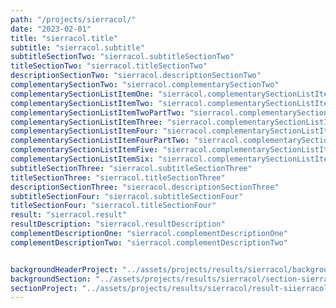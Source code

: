 ```yaml
---
path: "/projects/sierracol/"
date: "2023-02-01"
title: "sierracol.title"
subtitle: "sierracol.subtitle"
subtitleSectionTwo: "sierracol.subtitleSectionTwo"
titleSectionTwo: "sierracol.titleSectionTwo"
descriptionSectionTwo: "sierracol.descriptionSectionTwo"
complementarySectionTwo: "sierracol.complementarySectionTwo"
complementarySectionListItemOne: "sierracol.complementarySectionListItemOne"
complementarySectionListItemTwo: "sierracol.complementarySectionListItemTwo"
complementarySectionListItemTwoPartTwo: "sierracol.complementarySectionListItemTwoPartTwo"
complementarySectionListItemThree: "sierracol.complementarySectionListItemThree"
complementarySectionListItemFour: "sierracol.complementarySectionListItemFour"
complementarySectionListItemFourPartTwo: "sierracol.complementarySectionListItemFourPartTwo"
complementarySectionListItemFive: "sierracol.complementarySectionListItemFive"
complementarySectionListItemSix: "sierracol.complementarySectionListItemSix"
subtitleSectionThree: "sierracol.subtitleSectionThree"
titleSectionThree: "sierracol.titleSectionThree"
descriptionSectionThree: "sierracol.descriptionSectionThree"
subtitleSectionFour: "sierracol.subtitleSectionFour"
titleSectionFour: "sierracol.titleSectionFour"
result: "sierracol.result"
resultDescription: "sierracol.resultDescription"
complementDescriptionOne: "sierracol.complementDescriptionOne"
complementDescriptionTwo: "sierracol.complementDescriptionTwo"


backgroundHeaderProject: "../assets/projects/results/sierracol/background-sierracol-header.png"
backgroundSection: "../assets/projects/results/sierracol/section-sierracol.png"
sectionProject: "../assets/projects/results/sierracol/result-siierracol.png"
---
```

